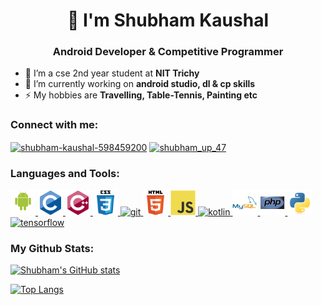 <h1 align="center">👋 I'm Shubham Kaushal</h1>
<h3 align="center">Android Developer & Competitive Programmer</h3>

- 🔭 I’m a cse 2nd year student at **NIT Trichy**
- 🔭 I’m currently working on **android studio, dl & cp skills**
- ⚡ My hobbies are **Travelling, Table-Tennis, Painting etc**


<h3 align="left">Connect with me:</h3>
<p align="left">
<a href="https://linkedin.com/in/shubham-kaushal-598459200" target="blank"><img align="center" src="https://raw.githubusercontent.com/rahuldkjain/github-profile-readme-generator/master/src/images/icons/Social/linked-in-alt.svg" alt="shubham-kaushal-598459200" height="30" width="40" /></a>
<a href="https://www.codechef.com/users/shubham_up_47" target="blank"><img align="center" src="https://static.uacdn.net/thumbnail/external-app-icons/ce4fd2180646452aa0b03c3ffa3ef8e2.png" alt="shubham_up_47" height="30" width="40" /></a>
</p>


<h3 align="left">Languages and Tools:</h3>
<p align="left"> <a href="https://developer.android.com" target="_blank" rel="noreferrer"> <img src="https://raw.githubusercontent.com/devicons/devicon/master/icons/android/android-original-wordmark.svg" alt="android" width="40" height="40"/> </a> <a href="https://www.cprogramming.com/" target="_blank" rel="noreferrer"> <img src="https://raw.githubusercontent.com/devicons/devicon/master/icons/c/c-original.svg" alt="c" width="40" height="40"/> </a> <a href="https://www.w3schools.com/cpp/" target="_blank" rel="noreferrer"> <img src="https://raw.githubusercontent.com/devicons/devicon/master/icons/cplusplus/cplusplus-original.svg" alt="cplusplus" width="40" height="40"/> </a> <a href="https://www.w3schools.com/css/" target="_blank" rel="noreferrer"> <img src="https://raw.githubusercontent.com/devicons/devicon/master/icons/css3/css3-original-wordmark.svg" alt="css3" width="40" height="40"/> </a> <a href="https://git-scm.com/" target="_blank" rel="noreferrer"> <img src="https://www.vectorlogo.zone/logos/git-scm/git-scm-icon.svg" alt="git" width="40" height="40"/> </a> <a href="https://www.w3.org/html/" target="_blank" rel="noreferrer"> <img src="https://raw.githubusercontent.com/devicons/devicon/master/icons/html5/html5-original-wordmark.svg" alt="html5" width="40" height="40"/> </a> <a href="https://developer.mozilla.org/en-US/docs/Web/JavaScript" target="_blank" rel="noreferrer"> <img src="https://raw.githubusercontent.com/devicons/devicon/master/icons/javascript/javascript-original.svg" alt="javascript" width="40" height="40"/> </a> <a href="https://kotlinlang.org" target="_blank" rel="noreferrer"> <img src="https://www.vectorlogo.zone/logos/kotlinlang/kotlinlang-icon.svg" alt="kotlin" width="40" height="40"/> </a> <a href="https://www.mysql.com/" target="_blank" rel="noreferrer"> <img src="https://raw.githubusercontent.com/devicons/devicon/master/icons/mysql/mysql-original-wordmark.svg" alt="mysql" width="40" height="40"/> </a> <a href="https://www.php.net" target="_blank" rel="noreferrer"> <img src="https://raw.githubusercontent.com/devicons/devicon/master/icons/php/php-original.svg" alt="php" width="40" height="40"/> </a> <a href="https://www.python.org" target="_blank" rel="noreferrer"> <img src="https://raw.githubusercontent.com/devicons/devicon/master/icons/python/python-original.svg" alt="python" width="40" height="40"/> </a> <a href="https://www.tensorflow.org" target="_blank" rel="noreferrer"> <img src="https://www.vectorlogo.zone/logos/tensorflow/tensorflow-icon.svg" alt="tensorflow" width="40" height="40"/> </a> </p>
 
 
<h3 align="left">My Github Stats:</h3>

[![Shubham's GitHub stats](https://github-readme-stats.vercel.app/api?username=shubham-up-47&count_private=true&show_icons=true&theme=radical)](https://github.com/shubham-up-47/github-readme-stats)  

[![Top Langs](https://github-readme-stats-eight-theta.vercel.app/api/top-langs/?username=shubham-up-47&layout=compact&langs_count=8&theme=react)](https://github.com/shubham-up-47/)

